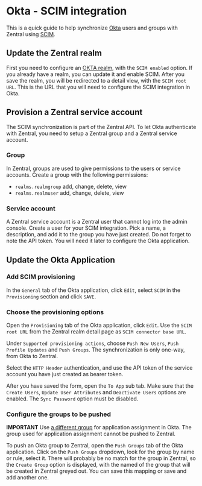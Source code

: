 # Okta - SCIM integration

This is a quick guide to help synchronize [Okta](https://www.okta.com/) users and groups with Zentral using [SCIM](https://developer.okta.com/docs/concepts/scim/).

## Update the Zentral realm

First you need to configure an [OKTA realm](../okta_saml/), with the `SCIM enabled` option. If you already have a realm, you can update it and enable SCIM. After you save the realm, you will be redirected to a detail view, with the `SCIM root URL`. This is the URL that you will need to configure the SCIM integration in Okta.

## Provision a Zentral service account

The SCIM synchronization is part of the Zentral API. To let Okta authenticate with Zentral, you need to setup a Zentral group and a Zentral service account.

### Group

In Zentral, groups are used to give permissions to the users or service accounts. Create a group with the following permissions:

* `realms.realmgroup` add, change, delete, view
* `realms.realmuser` add, change, delete, view

### Service account

A Zentral service account is a Zentral user that cannot log into the admin console. Create a user for your SCIM integration. Pick a name, a description, and add it to the group you have just created. Do not forget to note the API token. You will need it later to configure the Okta application.

## Update the Okta Application

### Add SCIM provisioning

In the `General` tab of the Okta application, click `Edit`, select `SCIM` in the `Provisioning` section and click `SAVE`.

### Choose the provisioning options

Open the `Provisioning` tab of the Okta application, click `Edit`. Use the `SCIM root URL` from the Zentral realm detail page as `SCIM connector base URL`.

Under `Supported provisioning actions`, choose `Push New Users`, `Push Profile Updates` and `Push Groups`. The synchronization is only one-way, from Okta to Zentral.

Select the `HTTP Header` authentication, and use the API token of the service account you have just created as bearer token.

After you have saved the form, open the `To App` sub tab. Make sure that the `Create Users`, `Update User Attributes` and `Deactivate Users` options are enabled. The `Sync Password` option must be disabled.

### Configure the groups to be pushed

**IMPORTANT** Use [a different group](https://help.okta.com/en-us/content/topics/users-groups-profiles/app-assignments-group-push.htm) for application assignment in Okta. The group used for application assignment cannot be pushed to Zentral.

To push an Okta group to Zentral, open the `Push Groups` tab of the Okta application. Click on the `Push Groups` dropdown, look for the group by name or rule, select it. There will probably be no match for the group in Zentral, so the `Create Group` option is displayed, with the named of the group that will be created in Zentral greyed out. You can save this mapping or save and add another one.
